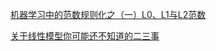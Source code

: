 

[机器学习中的范数规则化之（一）L0、L1与L2范数](https://blog.csdn.net/zouxy09/article/details/24971995)

[关于线性模型你可能还不知道的二三事](https://www.cnblogs.com/jasonfreak/p/5595074.html)


